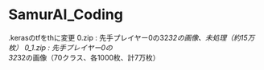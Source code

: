 # SamurAI_Coding

.kerasのtfをthに変更
0.zip : 先手プレイヤー0の32*32の画像、未処理（約15万枚）
0_1.zip : 先手プレイヤー0の32*32の画像（70クラス、各1000枚、計7万枚）
